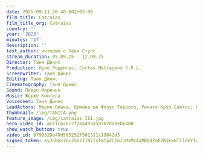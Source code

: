 ```yaml
---
date: 2025-09-11 20:40:00Z+03:00
film_title: Catraias
film_title_org: Catraias
country: ''
year: '2023'
minutes: '17'
description: ''
text_author: интервю с Леви Ступс
stream_duration: 05.09.25 - 12.09.25
Director: Таня Динис
Production: Нуно Родригес, Curtas Metragens C.R.L.
Screenwriter: Таня Динис
Editing: Таня Динис
Cinematography: Таня Динис
Sound: Педро Мариньо
Music: Жорже Кинтела
Voiceover: Таня Динис
LeadActors: Мария Виана, Ирмина де Жезус Терросо, Ренато Круз Сантос, Руте Рибейро
thumbnail: /img/TANITA.png
feature_image: /img/catraias III.jpg
hero_video_id: ac21c626c2f2aa493a58702da8eb6400
show_watch_button: true
video_id: 6799329e49d585252f581311c19642d3
signed_token: eyJhbGciOiJSUzI1NiIsImtpZCI6IjMxMzAxMDQ4ZmE2NjkwNTllZmY1ZjFiNGFiNmQxOGMwIn0.eyJzdWIiOiI2Nzk5MzI5ZTQ5ZDU4NTI1MmY1ODEzMTFjMTk2NDJkMyIsImtpZCI6IjMxMzAxMDQ4ZmE2NjkwNTllZmY1ZjFiNGFiNmQxOGMwIiwiZXhwIjoiMTc1NzY3NzQ3OSIsIm5iZiI6IjE3NTc1ODc0NzkiLCJhY2Nlc3NSdWxlcyI6W3siYWN0aW9uIjoiYWxsb3ciLCJ0eXBlIjoiaXAuZ2VvaXAuY291bnRyeSIsImNvdW50cnkiOlsiQkciXX0seyJhY3Rpb24iOiJibG9jayIsInR5cGUiOiJhbnkifV19.J1ijwh99VnuSyhJRiV2g0faxLIYaLdweJedYysw2fng79_iF8kORzY578egAYHhhOWPWf-PfTP6W-pdt0kPZxq7DMIZwQ-krL1-zEaMyisyHrs4f7_CfSeRCot2WonqhtFj68uo13a1ZN8-ScBg6e3D1U_e6eXhf0DZ8Z6UozTJhBx-8Va3onRekWu-hBGAG-95Jrj2xT-z5tfvskexWMCHE8mlVadIcUzPB7LEHzLD75z67cc1P4bK_j6S07fiIzd3jWBMA3OcdseaByNPnTYNLP7mb_RLXo14W5OuMHtftcPfN4SWLMTtXfb-kYTOucJ79AYF-UvUHWYZKATRABA
---
```


